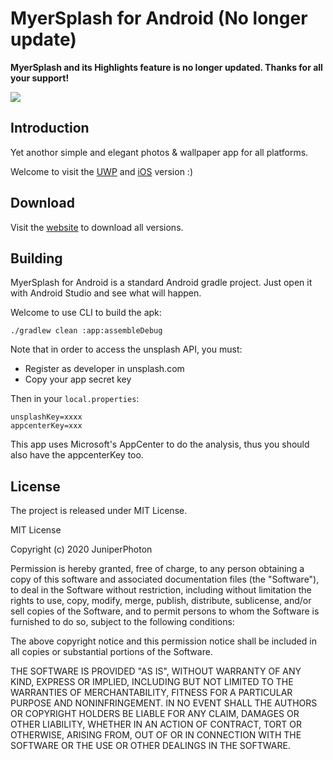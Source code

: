 # MyerSplash for Android (No longer update)

**MyerSplash and its Highlights feature is no longer updated. Thanks for all your support!**

![](./design/hero.jpg)

## Introduction
Yet anothor simple and elegant photos & wallpaper app for all platforms.

Welcome to visit the [UWP](https://github.com/JuniperPhoton/MyerSplash.UWP) and [iOS](https://github.com/JuniperPhoton/MyerSplash.iOS) version :)

## Download

Visit the [website](https://juniperphoton.dev/myersplash/) to download all versions.

## Building

MyerSplash for Android is a standard Android gradle project. Just open it with Android Studio and see what will happen.

Welcome to use CLI to build the apk:

```
./gradlew clean :app:assembleDebug
```

Note that in order to access the unsplash API, you must:

- Register as developer in unsplash.com
- Copy your app secret key

Then in your `local.properties`:

```
unsplashKey=xxxx
appcenterKey=xxx
```

This app uses Microsoft's AppCenter to do the analysis, thus you should also have the appcenterKey too.

## License 
The project is released under MIT License.

MIT License

Copyright (c) 2020 JuniperPhoton

Permission is hereby granted, free of charge, to any person obtaining a copy
of this software and associated documentation files (the "Software"), to deal
in the Software without restriction, including without limitation the rights
to use, copy, modify, merge, publish, distribute, sublicense, and/or sell
copies of the Software, and to permit persons to whom the Software is
furnished to do so, subject to the following conditions:

The above copyright notice and this permission notice shall be included in all
copies or substantial portions of the Software.

THE SOFTWARE IS PROVIDED "AS IS", WITHOUT WARRANTY OF ANY KIND, EXPRESS OR
IMPLIED, INCLUDING BUT NOT LIMITED TO THE WARRANTIES OF MERCHANTABILITY,
FITNESS FOR A PARTICULAR PURPOSE AND NONINFRINGEMENT. IN NO EVENT SHALL THE
AUTHORS OR COPYRIGHT HOLDERS BE LIABLE FOR ANY CLAIM, DAMAGES OR OTHER
LIABILITY, WHETHER IN AN ACTION OF CONTRACT, TORT OR OTHERWISE, ARISING FROM,
OUT OF OR IN CONNECTION WITH THE SOFTWARE OR THE USE OR OTHER DEALINGS IN THE
SOFTWARE.

